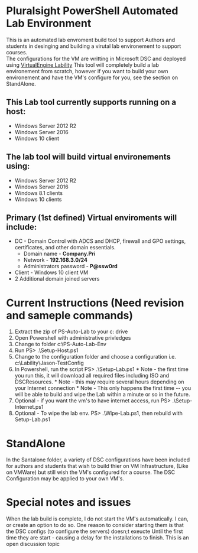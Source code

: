 # Pluralsight PowerShell Automated Lab Environment
This is an automated lab envroment build tool to support Authors and students in desinging and building a virutal lab environement to support courses.  
The configurations for the VM are writting in Microsoft DSC and deployed using [VirtualEngine Lability](https://github.com/VirtualEngine/Lability)
This tool will completely build a lab environement from scratch, however if you want to build your own
environement and have the VM's configure for you, see the section on StandAlone.


## This Lab tool currently supports running on a host:
* Windows Server 2012 R2
* Windows Server 2016
* Windows 10 client

## The lab tool will build virtual environements using:
* Windows Server 2012 R2
* Windows Server 2016
* Windows 8.1 clients
* Windows 10 clients

## Primary (1st defined) Virtual enviroments will include:
* DC - Domain Control with ADCS and DHCP, firewall and GPO settings, certificates, and other domain essentials.
    * Domain name - **Company.Pri**
    * Network - **192.168.3.0/24**
    * Administrators password - **P@ssw0rd**
* Client - Windows 10 client VM
* 2 Additional domain joined servers


# Current Instructions (Need revision and sameple commands)
1. Extract the zip of PS-Auto-Lab to your c: drive
2. Open Powershell with administrative privledges
3. Change to folder c:\PS-Auto-Lab-Env
4. Run PS> .\Setup-Host.ps1
5. Change to the configuration folder and choose a configuration i.e. c:\Lability\Jason-TestConfig
6. In Powershell, run the script PS> .\Setup-Lab.ps1
        * Note - the first time you run this, it will download all required files including ISO and DSCResources.
        * Note - this may require several hours depending on your Internet connection
        * Note - This only happens the first time -- you will be able to build and wipe the 
                Lab within a minute or so in the future.
7. Optional - if you want the vm's to have internet access, run PS> .\Setup-Internet.ps1
8. Optional - To wipe the lab env. PS> .\Wipe-Lab.ps1, then rebuild with Setup-Lab.ps1

# StandAlone
In the Santalone folder, a variety of DSC configurations have been included for authors and students
that wish to build thier on VM Infrastructure, (Like on VMWare) but still wish the VM's configured for
a course. The DSC Configuration may be applied to your own VM's.

# Special notes and issues
When the lab build is complete, I do not start the VM's automatically. I can, or create an option to do so.
One reason to consider starting them is that the DSC configs (to configure the servers) doesn;t exeucte
Until the first time they are start - causing a delay for the installations to finish. This is an open discussion topic
  
